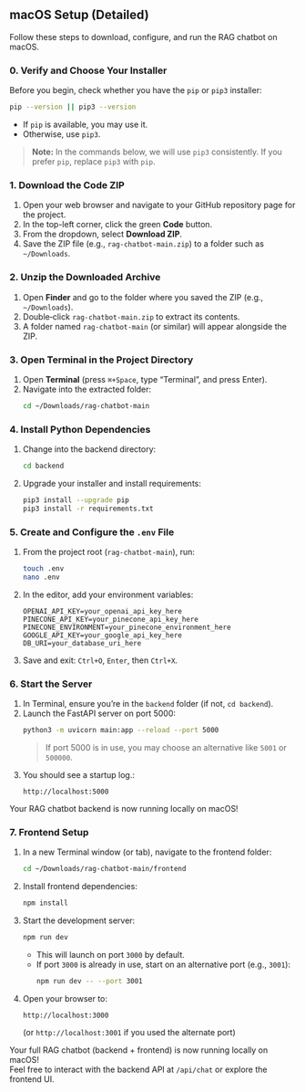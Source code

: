 ## macOS Setup (Detailed)

Follow these steps to download, configure, and run the RAG chatbot on macOS.

### 0. Verify and Choose Your Installer

Before you begin, check whether you have the `pip` or `pip3` installer:

```bash
pip --version || pip3 --version
```

- If `pip` is available, you may use it.
- Otherwise, use `pip3`.

> **Note:** In the commands below, we will use `pip3` consistently. If you prefer `pip`, replace `pip3` with `pip`.

### 1. Download the Code ZIP

1. Open your web browser and navigate to your GitHub repository page for the project.
2. In the top-left corner, click the green **Code** button.
3. From the dropdown, select **Download ZIP**.
4. Save the ZIP file (e.g., `rag-chatbot-main.zip`) to a folder such as `~/Downloads`.

### 2. Unzip the Downloaded Archive

1. Open **Finder** and go to the folder where you saved the ZIP (e.g., `~/Downloads`).
2. Double‑click `rag-chatbot-main.zip` to extract its contents.
3. A folder named `rag-chatbot-main` (or similar) will appear alongside the ZIP.

### 3. Open Terminal in the Project Directory

1. Open **Terminal** (press `⌘+Space`, type “Terminal”, and press Enter).
2. Navigate into the extracted folder:
   ```bash
   cd ~/Downloads/rag-chatbot-main
   ```

### 4. Install Python Dependencies

1. Change into the backend directory:
   ```bash
   cd backend
   ```
2. Upgrade your installer and install requirements:
   ```bash
   pip3 install --upgrade pip
   pip3 install -r requirements.txt
   ```

### 5. Create and Configure the `.env` File

1. From the project root (`rag-chatbot-main`), run:
   ```bash
   touch .env
   nano .env
   ```
2. In the editor, add your environment variables:
   ```dotenv
   OPENAI_API_KEY=your_openai_api_key_here
   PINECONE_API_KEY=your_pinecone_api_key_here
   PINECONE_ENVIRONMENT=your_pinecone_environment_here
   GOOGLE_API_KEY=your_google_api_key_here
   DB_URI=your_database_uri_here
   ```
3. Save and exit: `Ctrl+O`, `Enter`, then `Ctrl+X`.

### 6. Start the Server

1. In Terminal, ensure you’re in the `backend` folder (if not, `cd backend`).
2. Launch the FastAPI server on port 5000:
   ```bash
   python3 -m uvicorn main:app --reload --port 5000
   ```
   > If port 5000 is in use, you may choose an alternative like `5001` or `500000`.
3. You should see a startup log.:
   ```text
   http://localhost:5000
   ```

Your RAG chatbot backend is now running locally on macOS!

### 7. Frontend Setup

1. In a new Terminal window (or tab), navigate to the frontend folder:
   ```bash
   cd ~/Downloads/rag-chatbot-main/frontend
   ```
2. Install frontend dependencies:
   ```bash
   npm install
   ```
3. Start the development server:
   ```bash
   npm run dev
   ```
   - This will launch on port `3000` by default.
   - If port `3000` is already in use, start on an alternative port (e.g., `3001`):
     ```bash
     npm run dev -- --port 3001
     ```
4. Open your browser to:
   ```text
   http://localhost:3000
   ```
   (or `http://localhost:3001` if you used the alternate port)

Your full RAG chatbot (backend + frontend) is now running locally on macOS!  
Feel free to interact with the backend API at `/api/chat` or explore the frontend UI.
